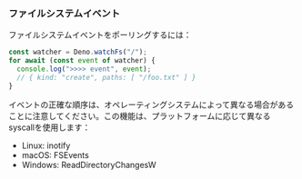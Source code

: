 ### ファイルシステムイベント

ファイルシステムイベントをポーリングするには：

```ts
const watcher = Deno.watchFs("/");
for await (const event of watcher) {
  console.log(">>>> event", event);
  // { kind: "create", paths: [ "/foo.txt" ] }
}
```

イベントの正確な順序は、オペレーティングシステムによって異なる場合があることに注意してください。この機能は、プラットフォームに応じて異なるsyscallを使用します：

- Linux: inotify
- macOS: FSEvents
- Windows: ReadDirectoryChangesW
